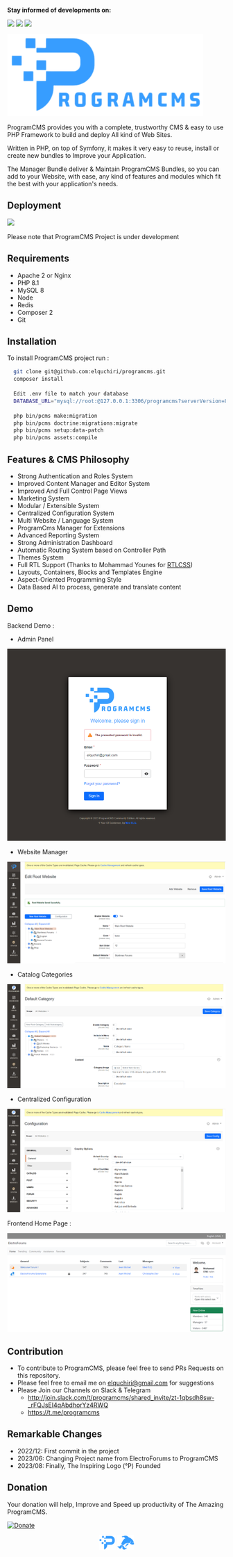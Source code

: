 <b>Stay informed of developments on:</b>
<p>
<a href="https://t.me/programcms"><img src="https://img.shields.io/badge/Chat-Telegram-blue.svg"></a>
<a href="http://join.slack.com/t/programcms/shared_invite/zt-1qbsdh8sw-_rFQJsEI4qAbdhorYz4RWQ"><img src="https://img.shields.io/badge/Chat-Slack-2EB67D.svg"></a>
<a href="https://www.startimes.com/f.aspx?t=38856528"><img src="https://img.shields.io/badge/Forum AR-Startimes-333333.svg"></a>
</p>
<p><img src="https://raw.githubusercontent.com/elquchiri/programcms/master/public/images/programcms-logo-presentation.png"></p>

ProgramCMS provides you with a complete, trustworthy CMS & easy to use PHP Framework to build and deploy All kind of Web Sites.

Written in PHP, on top of Symfony, it makes it very easy to reuse, install or create new bundles to Improve your Application.

The Manager Bundle deliver & Maintain ProgramCMS Bundles, so you can add to your Website, with ease, any kind of features and modules which fit the best with your application's needs.

## Deployment
![](https://img.shields.io/github/last-commit/elquchiri/programcms?label=In%20Active%20Development)

Please note that ProgramCMS Project is under development

## Requirements

- Apache 2 or Nginx
- PHP 8.1
- MySQL 8
- Node
- Redis
- Composer 2
- Git
## Installation

To install ProgramCMS project run :

```bash
  git clone git@github.com:elquchiri/programcms.git
  composer install
  
  Edit .env file to match your database
  DATABASE_URL="mysql://root:@127.0.0.1:3306/programcms?serverVersion=8&charset=utf8mb4"
  
  php bin/pcms make:migration
  php bin/pcms doctrine:migrations:migrate
  php bin/pcms setup:data-patch
  php bin/pcms assets:compile
```


## Features & CMS Philosophy

- Strong Authentication and Roles System
- Improved Content Manager and Editor System
- Improved And Full Control Page Views
- Marketing System
- Modular / Extensible System
- Centralized Configuration System
- Multi Website / Language System
- ProgramCms Manager for Extensions
- Advanced Reporting System
- Strong Administration Dashboard
- Automatic Routing System based on Controller Path
- Themes System
- Full RTL Support (Thanks to Mohammad Younes for <a href="https://rtlcss.com/index.html">RTLCSS</a>)
- Layouts, Containers, Blocks and Templates Engine
- Aspect-Oriented Programming Style
- Data Based AI to process, generate and translate content

## Demo

Backend Demo :

- Admin Panel

![image](public/images/backend-admin-login-demo.png)

- Website Manager

![image](public/images/backend-website-demo.png)

- Catalog Categories

![image](public/images/backend-category-demo.png)
- Centralized Configuration

![image](public/images/backend-config-demo.png)

Frontend Home Page :

![image](public/images/frontend-demo.png)


## Contribution

- To contribute to ProgramCMS, please feel free to send PRs Requests on this repository.
- Please feel free to email me on [elquchiri@gmail.com](mailto:elquchiri@gmail.com) for suggestions
- Please Join our Channels on Slack & Telegram
   - http://join.slack.com/t/programcms/shared_invite/zt-1qbsdh8sw-_rFQJsEI4qAbdhorYz4RWQ
   - https://t.me/programcms

## Remarkable Changes

- 2022/12: First commit in the project
- 2023/06: Changing Project name from ElectroForums to ProgramCMS
- 2023/08: Finally, The Inspiring Logo (°P) Founded
## Donation

Your donation will help, Improve and Speed up productivity of The Amazing ProgramCMS.

[![Donate](https://img.shields.io/badge/Donate-Buymeacoffee-green.svg)](https://www.buymeacoffee.com/elquchiriw?new=1)

<p align="center">
<img src="https://raw.githubusercontent.com/elquchiri/programcms/master/public/images/logo.png">
<img src="https://raw.githubusercontent.com/elquchiri/programcms/master/public/images/logo-anime.png">
</p>
